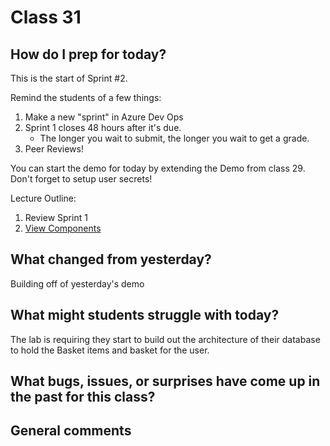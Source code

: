 # Class 31

## How do I prep for today?
This is the start of Sprint #2. 

Remind the students of a few things:
1. Make a new "sprint" in Azure Dev Ops
1. Sprint 1 closes 48 hours after it's due. 
   - The longer you wait to submit, the longer you wait to get a grade. 
1. Peer Reviews!


You can start the demo for today by extending the Demo from class 29. Don't forget to setup 
user secrets!

Lecture Outline:
1. Review Sprint 1
1. [View Components](./viewComponents.md)

## What changed from yesterday? 
Building off of yesterday's demo

## What might students struggle with today?  
The lab is requiring they start to build out the architecture of their database 
to hold the Basket items and basket for the user. 

## What bugs, issues, or surprises have come up in the past for this class?


## General comments